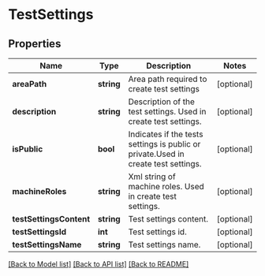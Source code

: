 # TestSettings

## Properties
Name | Type | Description | Notes
------------ | ------------- | ------------- | -------------
**areaPath** | **string** | Area path required to create test settings | [optional] 
**description** | **string** | Description of the test settings. Used in create test settings. | [optional] 
**isPublic** | **bool** | Indicates if the tests settings is public or private.Used in create test settings. | [optional] 
**machineRoles** | **string** | Xml string of machine roles. Used in create test settings. | [optional] 
**testSettingsContent** | **string** | Test settings content. | [optional] 
**testSettingsId** | **int** | Test settings id. | [optional] 
**testSettingsName** | **string** | Test settings name. | [optional] 

[[Back to Model list]](../README.md#documentation-for-models) [[Back to API list]](../README.md#documentation-for-api-endpoints) [[Back to README]](../README.md)


